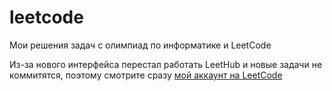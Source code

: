 # leetcode
Мои решения задач с олимпиад по информатике и LeetCode 

Из-за нового интерфейса перестал работать LeetHub и новые задачи не коммитятся, поэтому смотрите сразу [мой аккаунт на LeetCode](https://leetcode.com/u/ubahwin/)
